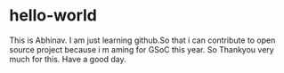 # hello-world
This is Abhinav. I am just learning github.So that i can contribute to open source project because i m aming for GSoC this year.
So Thankyou very much for this.
Have a good day.

